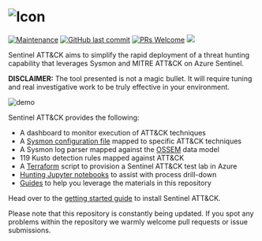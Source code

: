 ![Icon](https://github.com/netevert/sentinel-attack/blob/master/docs/logo.png)
=========

[![Maintenance](https://img.shields.io/maintenance/yes/2019.svg?style=flat-square)]()
[![GitHub last commit](https://img.shields.io/github/last-commit/BlueTeamToolkit/sentinel-attack.svg?style=flat-square)](https://github.com/BlueTeamToolkit/sentinel-attack/commit/master)
[![PRs Welcome](https://img.shields.io/badge/PRs-welcome-brightgreen.svg?style=flat-square)](http://makeapullrequest.com)
[![](https://img.shields.io/badge/2019-DEF%20CON%2027-blueviolet?style=flat-square)](https://cloud-village.org/)

Sentinel ATT&CK aims to simplify the rapid deployment of a threat hunting capability that leverages Sysmon and MITRE ATT&CK on Azure Sentinel.

**DISCLAIMER:** The tool presented is not a magic bullet. It will require tuning and real investigative work to be truly effective in your environment.

 ![demo](https://github.com/BlueTeamToolkit/sentinel-attack/blob/defcon/docs/demo.gif)

 Sentinel ATT&CK provides the following:
 - A dashboard to monitor execution of ATT&CK techniques 
 - A [Sysmon configuration file](https://github.com/BlueTeamToolkit/sentinel-attack/blob/defcon/sysmonconfig.xml) mapped to specific ATT&CK techniques  
 - A Sysmon log parser mapped against the [OSSEM](https://github.com/Cyb3rWard0g/OSSEM) data model
 - 119 Kusto detection rules mapped against ATT&CK
 - A [Terraform](https://www.terraform.io/) script to provision a Sentinel ATT&CK test lab in Azure
 - [Hunting Jupyter notebooks](https://github.com/BlueTeamToolkit/sentinel-attack/tree/defcon/hunting) to assist with process drill-down 
 - [Guides](https://github.com/BlueTeamToolkit/sentinel-attack/tree/defcon/guides) to help you leverage the materials in this repository

Head over to the [getting started guide](https://github.com/BlueTeamToolkit/sentinel-attack/tree/defcon/guides/getting-started.md) to install Sentinel ATT&CK.

Please note that this repository is constantly being updated. If you spot any problems within the repository we warmly welcome pull requests or issue submissions.
